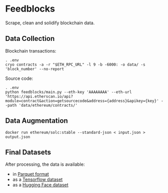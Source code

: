 # Feedblocks

Scrape, clean and solidify blockchain data.

## Data Collection

Blockchain transactions:

```shell
. .env
cryo contracts -a -r "$ETH_RPC_URL" -l 9 -b -6000: -o data/ -s 'block_number' --no-report
```

Source code:

```shell
. .env
python feedblocks/main.py --eth-key 'AAAAAAAA' --eth-url 'https://api.etherscan.io/api?module=contract&action=getsourcecode&address={address}&apikey={key}' --path 'data/ethereum/contracts/'
```

## Data Augmentation

```shell
docker run ethereum/solc:stable --standard-json < input.json > output.json
```

## Final Datasets

After processing, the data is available:

- in [Parquet format][pq-dataset]
- as a [Tensorflow dataset][tf-dataset]
- as a [Hugging Face dataset][hf-dataset]

[hf-dataset]: https://huggingface.co/datasets/apehex/evm-contracts
[pq-dataset]: ../data/
[tf-dataset]: ../feedblocks/datasets/evmc

